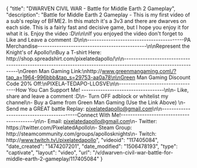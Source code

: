 {
    "title": "DWARVEN CIVIL WAR - Battle for Middle Earth 2 Gameplay",
    "description": "Battle for Middle Earth 2 Gameplay - This is my first video of a sub's replay of BFME2.  In this match it's a 3v3 and there are dwarves on each side.  This is a fairly fast and decisive game, but I hope you enjoy it for what it is.  Enjoy the video :D\n\n\nIf you enjoyed the video don't forget to Like and Leave a comment :D\n\n-----------------------------------------PA Merchandise----------------------------------------------\n\nRepresent the Knight's of Apollo!\nBuy a T-shirt Here: http:\/\/shop.spreadshirt.com\/pixelatedapollo\/\n\n---------------------------------------------------------------------------------------------------------------\nGreen Man Gaming Link:\nhttp:\/\/www.greenmangaming.com\/?tap_a=1964-996bbb&tap_s=29753-aa0a78\n\nGreen Man Gaming Discount Code 20% Off:\nPIXELA-TEDAPO-LLOSVE\n\n----------------------------------How You Can Support Me! -----------------------------------\n\n- Like, share and leave a comment :D\n- Turn OFF adblock or whitelist my channel\n- Buy a Game from Green Man Gaming (Use the Link Above) \n- Send me a GREAT battle Replay: pixelatedapollo@gmail.com\n\n------------------------------------------Connect With Me!-----------------------------------------\n\n- Email: pixelatedapollo@gmail.com\n- Twitter: https:\/\/twitter.com\/PixelatedApollo\n- Steam Group:  http:\/\/steamcommunity.com\/groups\/apollosknights\n- Twitch: http:\/\/www.twitch.tv\/pixelatedapollo",
    "videoid": "117405084",
    "date_created": "1474207201",
    "date_modified": "1506478193",
    "type": "captivate",
    "layout": "video",
    "url": "\/v\/dwarven-civil-war-battle-for-middle-earth-2-gameplay\/117405084"
}